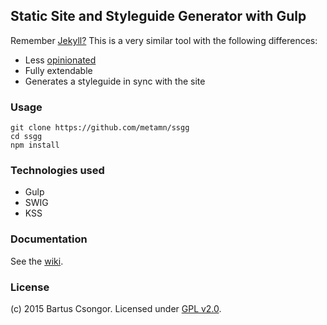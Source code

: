 ## Static Site and Styleguide Generator with Gulp

Remember [Jekyll?](http://jekyllrb.com/)
This is a very similar tool with the following differences:

* Less [opinionated](https://github.com/metamn/ssgg/wiki/Opinionated)
* Fully extendable
* Generates a styleguide in sync with the site

### Usage

```
git clone https://github.com/metamn/ssgg
cd ssgg
npm install
```

### Technologies used

* Gulp
* SWIG
* KSS


### Documentation

See the [wiki](https://github.com/metamn/ssgg/wiki).

### License
(c) 2015 Bartus Csongor. Licensed under [GPL v2.0](http://choosealicense.com/licenses/gpl-2.0/).

